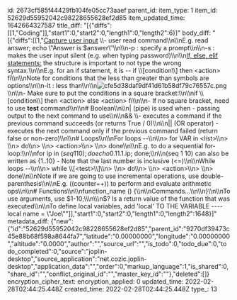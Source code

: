 id: 2673cf585f44429fb104fe05cc73aaef
parent_id: 
item_type: 1
item_id: 52629d55952042c98228655628ef2d85
item_updated_time: 1642664327587
title_diff: "[{\"diffs\":[[1,\"Coding\"]],\"start1\":0,\"start2\":0,\"length1\":0,\"length2\":6}]"
body_diff: "[{\"diffs\":[[1,\"<ins>Capture user input</ins> \\\\- user read command\\\n\\\nE.g. read answer; echo \\\"Answer is $answer\\\"\\\n\\\n-p : specify a prompt\\\n\\\n-s : makes the user input silent (e.g. when typing password)\\\n\\\n<ins>If, else, elif statements:</ins> the structure is important to not type the wrong syntax.\\\n\\\nE.g. for an if statement, it is -- if \\\\[condition\\\\] then &lt;action&gt; fi\\\n\\\nNote for conditions that the less than greater than symbols are options\\\n\\\n-lt : less than\\\n\\\n![cfe5d38daf9df41d61b58df79c76557c.png](:/7d1a34aaa98a4e079350fe779ba2dd4f)\\\n\\\n- Make sure to put the conditions in a square bracket:\\\n\\\nif \\\\[condition\\\\] then &lt;action&gt; else &lt;action&gt; fi\\\n\\\n- If no square bracket, need to use **test** command\\\n\\\n# Boolean\\\n\\\n| (pipe) is used when - passing output to the next command to use\\\n\\\n&& \\\\- executes a command if the previous command succeeds (or returns True / 0)\\\n\\\n|| (OR operator) - executes the next command only if the previous command failed (return false or non-zero)\\\n\\\n# Loops\\\n\\\nFor loops --\\\n\\\n> for VAR in &lt;list&gt;\\\n> \\\n> do\\\n> \\\n> &lt;action&gt;\\\n> \\\n> done\\\n\\\nE.g. to do a sequential for-loop:\\\n\\\nfor ip in $(seq 1 10); do echo0.11.1.$ip; done;\\\n\\\n(seq 1 10) can also be written as {1..10} - Note that the last number is inclusive (<=)\\\n\\\nWhile loops --\\\n\\\n> while \\\\[&lt;test&gt;\\\\]\\\n> \\\n> do\\\n> \\\n> &lt;action&gt;\\\n> \\\n> done\\\n\\\nNote if we are going to use incremental operations, use double-parenthesis\\\n\\\nE.g. ((counter++)) to perform and evaluate arithmetic ops\\\n\\\n# Functions\\\n\\\nfunction_name () {\\\n\\\nCommands...\\\n\\\n}\\\n\\\nTo use arguments, use $1-10;\\\n\\\n$? Is a return value of the function that was executed\\\n\\\nTo define local variables, add 'local' TO THE VARIABLE ---- local name = \\\"Joe\\\"\"]],\"start1\":0,\"start2\":0,\"length1\":0,\"length2\":1648}]"
metadata_diff: {"new":{"id":"52629d55952042c98228655628ef2d85","parent_id":"9270df39473c45e88b68f598a8644fa7","latitude":"0.00000000","longitude":"0.00000000","altitude":"0.0000","author":"","source_url":"","is_todo":0,"todo_due":0,"todo_completed":0,"source":"joplin-desktop","source_application":"net.cozic.joplin-desktop","application_data":"","order":0,"markup_language":1,"is_shared":0,"share_id":"","conflict_original_id":"","master_key_id":""},"deleted":[]}
encryption_cipher_text: 
encryption_applied: 0
updated_time: 2022-02-28T02:44:25.448Z
created_time: 2022-02-28T02:44:25.448Z
type_: 13